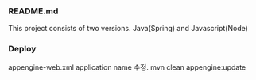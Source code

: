 ### README.md
This project consists of two versions.
Java(Spring) and Javascript(Node)

### Deploy 
appengine-web.xml application name 수정.
mvn clean appengine:update
